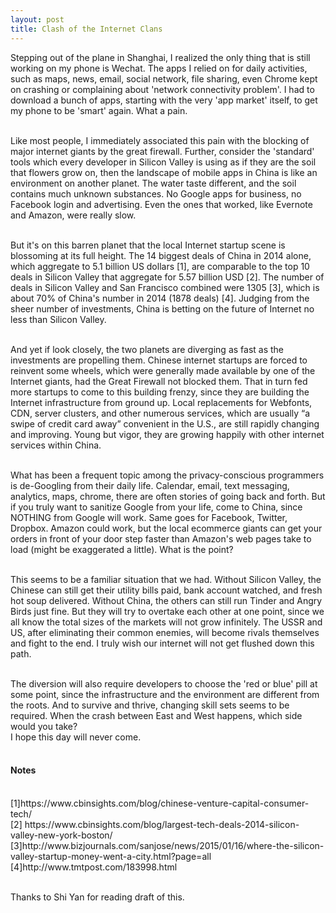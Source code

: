 ```yaml
---
layout: post
title: Clash of the Internet Clans
---
```

<p>Stepping out of the plane in Shanghai, I realized the only thing that is still working on my phone is Wechat. The apps I relied on for daily activities, such as maps, news, email, social network, file sharing, even Chrome kept on crashing or complaining about 'network connectivity problem'. I had to download a bunch of apps, starting with the very 'app market' itself, to get my phone to be 'smart' again. What a pain.</p>
<p><br clear="none">Like most people, I immediately associated this pain with the blocking of major internet giants by the great firewall. Further, consider the 'standard' tools which every developer in Silicon Valley is using as if they are the soil that flowers grow on, then the landscape of mobile apps in China is like an environment on another planet. The water taste different, and the soil contains much unknown substances. No Google apps for business, no Facebook login and advertising. Even the ones that worked, like Evernote and Amazon, were really slow.</p>
<p><br clear="none">But it's on this barren planet that the local Internet startup scene is blo<span>ssoming at its full height. The 14 biggest deals of China in 2014 alone, which aggregate to 5.1 billion US dollars [1], are comparable to the top 10 deals in Silicon Valley that aggregate for 5.57 billion USD [2]. The number of deals in Silicon Valley and San Francisco combined were 1305 [3], which is about 70% of China's number in 2014 (1878 deals) [4]. Judging from the sheer number of investments, China is betting on the future of Internet no less than Silicon Valley.</span></p>
<p><br clear="none">And yet if look closely, the two planets are diverging as fast as the investments are propelling them. Chinese internet startups are forced to reinvent some wheels, which were generally made available by one of the Internet giants, had the Great Firewall not blocked them. That in turn fed more startups to come to this building frenzy, since they are building the Internet infrastructure from ground up. Local replacements for Webfonts, CDN, server clusters, and other numerous services, which are usually “a swipe of credit card away” convenient in the U.S., are still rapidly changing and improving. Young but vigor, they are growing happily with other internet services within China.</p>
<p><br clear="none">What has been a frequent topic among the privacy-conscious programmers is de-Googling from their daily life. Calendar, email, text messaging, analytics, maps, chrome, there are often stories of going back and forth. But if you truly want to sanitize Google from your life, come to China, since NOTHING from Google will work. Same goes for Facebook, Twitter, Dropbox. Amazon could work, but the local ecommerce giants can get your orders in front of your door step faster than Amazon's web pages take to load (might be exaggerated a little). What is the point?</p>
<p><br clear="none">This seems to be a familiar situation that we had. Without Silicon Valley, the Chinese can still get their utility bills paid, bank account watched, and fresh hot soup delivered. Without China, the others can still run Tinder and Angry Birds just fine. But they will try to overtake each other at one point, since we all know the total sizes of the markets will not grow infinitely. The USSR and US, after eliminating their common enemies, will become rivals themselves and fight to the end. I truly wish our internet will not get flushed down this path.</p>
<p><br clear="none">The diversion will also require developers to choose the 'red or blue' pill at some point, since the infrastructure and the environment are different from the roots. And to survive and thrive, changing skill sets seems to be required. When the crash between East and West happens, which side would you take?<br clear="none">I hope this day will never come.</p>
<h4><br clear="none">Notes</h4>
<p><br clear="none">[1]https://www.cbinsights.com/blog/chinese-venture-capital-consumer-tech/<br clear="none">[2] https://www.cbinsights.com/blog/largest-tech-deals-2014-silicon-valley-new-york-boston/<br clear="none">[3]http://www.bizjournals.com/sanjose/news/2015/01/16/where-the-silicon-valley-startup-money-went-a-city.html?page=all<br clear="none">[4]http://www.tmtpost.com/183998.html</p>
<p><br clear="none">Thanks to Shi Yan for reading draft of this.</p>